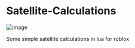 # Satellite-Calculations
![image](https://user-images.githubusercontent.com/69854495/156923341-52ad4933-5252-4def-b2e1-c29c1538f6cc.png)

Some simple satellite calculations in lua for roblox
